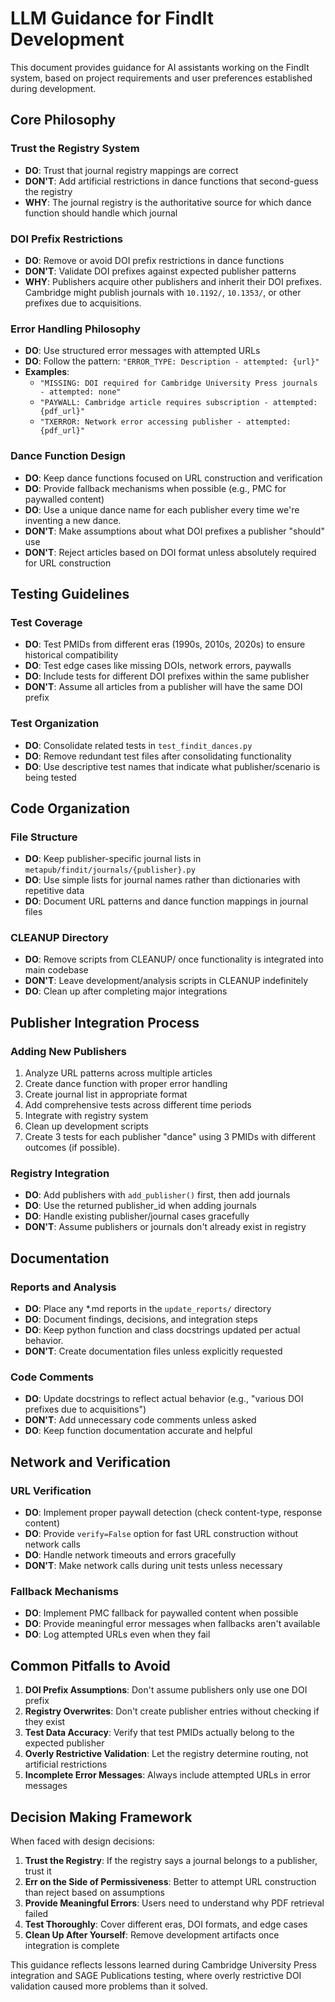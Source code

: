 # LLM Guidance for FindIt Development

This document provides guidance for AI assistants working on the FindIt system, based on project requirements and user preferences established during development.

## Core Philosophy

### Trust the Registry System
- **DO**: Trust that journal registry mappings are correct
- **DON'T**: Add artificial restrictions in dance functions that second-guess the registry
- **WHY**: The journal registry is the authoritative source for which dance function should handle which journal

### DOI Prefix Restrictions
- **DO**: Remove or avoid DOI prefix restrictions in dance functions
- **DON'T**: Validate DOI prefixes against expected publisher patterns
- **WHY**: Publishers acquire other publishers and inherit their DOI prefixes. Cambridge might publish journals with `10.1192/`, `10.1353/`, or other prefixes due to acquisitions.

### Error Handling Philosophy
- **DO**: Use structured error messages with attempted URLs
- **DO**: Follow the pattern: `"ERROR_TYPE: Description - attempted: {url}"`
- **Examples**:
  - `"MISSING: DOI required for Cambridge University Press journals - attempted: none"`
  - `"PAYWALL: Cambridge article requires subscription - attempted: {pdf_url}"`
  - `"TXERROR: Network error accessing publisher - attempted: {pdf_url}"`

### Dance Function Design
- **DO**: Keep dance functions focused on URL construction and verification
- **DO**: Provide fallback mechanisms when possible (e.g., PMC for paywalled content)
- **DO**: Use a unique dance name for each publisher every time we're inventing a new dance.
- **DON'T**: Make assumptions about what DOI prefixes a publisher "should" use
- **DON'T**: Reject articles based on DOI format unless absolutely required for URL construction

## Testing Guidelines

### Test Coverage
- **DO**: Test PMIDs from different eras (1990s, 2010s, 2020s) to ensure historical compatibility
- **DO**: Test edge cases like missing DOIs, network errors, paywalls
- **DO**: Include tests for different DOI prefixes within the same publisher
- **DON'T**: Assume all articles from a publisher will have the same DOI prefix

### Test Organization
- **DO**: Consolidate related tests in `test_findit_dances.py`
- **DO**: Remove redundant test files after consolidating functionality
- **DO**: Use descriptive test names that indicate what publisher/scenario is being tested

## Code Organization

### File Structure
- **DO**: Keep publisher-specific journal lists in `metapub/findit/journals/{publisher}.py`
- **DO**: Use simple lists for journal names rather than dictionaries with repetitive data
- **DO**: Document URL patterns and dance function mappings in journal files

### CLEANUP Directory
- **DO**: Remove scripts from CLEANUP/ once functionality is integrated into main codebase
- **DON'T**: Leave development/analysis scripts in CLEANUP indefinitely
- **DO**: Clean up after completing major integrations

## Publisher Integration Process

### Adding New Publishers
1. Analyze URL patterns across multiple articles
2. Create dance function with proper error handling
3. Create journal list in appropriate format
4. Add comprehensive tests across different time periods
5. Integrate with registry system
6. Clean up development scripts
7. Create 3 tests for each publisher "dance" using 3 PMIDs with different outcomes (if possible).

### Registry Integration
- **DO**: Add publishers with `add_publisher()` first, then add journals
- **DO**: Use the returned publisher_id when adding journals
- **DO**: Handle existing publisher/journal cases gracefully
- **DON'T**: Assume publishers or journals don't already exist in registry

## Documentation

### Reports and Analysis
- **DO**: Place any *.md reports in the `update_reports/` directory
- **DO**: Document findings, decisions, and integration steps
- **DO**: Keep python function and class docstrings updated per actual behavior.
- **DON'T**: Create documentation files unless explicitly requested

### Code Comments
- **DO**: Update docstrings to reflect actual behavior (e.g., "various DOI prefixes due to acquisitions")
- **DON'T**: Add unnecessary code comments unless asked
- **DO**: Keep function documentation accurate and helpful

## Network and Verification

### URL Verification
- **DO**: Implement proper paywall detection (check content-type, response content)
- **DO**: Provide `verify=False` option for fast URL construction without network calls
- **DO**: Handle network timeouts and errors gracefully
- **DON'T**: Make network calls during unit tests unless necessary

### Fallback Mechanisms
- **DO**: Implement PMC fallback for paywalled content when possible
- **DO**: Provide meaningful error messages when fallbacks aren't available
- **DO**: Log attempted URLs even when they fail

## Common Pitfalls to Avoid

1. **DOI Prefix Assumptions**: Don't assume publishers only use one DOI prefix
2. **Registry Overwrites**: Don't create publisher entries without checking if they exist
3. **Test Data Accuracy**: Verify that test PMIDs actually belong to the expected publisher
4. **Overly Restrictive Validation**: Let the registry determine routing, not artificial restrictions
5. **Incomplete Error Messages**: Always include attempted URLs in error messages

## Decision Making Framework

When faced with design decisions:

1. **Trust the Registry**: If the registry says a journal belongs to a publisher, trust it
2. **Err on the Side of Permissiveness**: Better to attempt URL construction than reject based on assumptions
3. **Provide Meaningful Errors**: Users need to understand why PDF retrieval failed
4. **Test Thoroughly**: Cover different eras, DOI formats, and edge cases
5. **Clean Up After Yourself**: Remove development artifacts once integration is complete

This guidance reflects lessons learned during Cambridge University Press integration and SAGE Publications testing, where overly restrictive DOI validation caused more problems than it solved.

